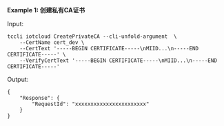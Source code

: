 **Example 1: 创建私有CA证书**



Input: 

```
tccli iotcloud CreatePrivateCA --cli-unfold-argument  \
    --CertName cert_dev \
    --CertText '-----BEGIN CERTIFICATE-----\nMIID...\n-----END CERTIFICATE-----' \
    --VerifyCertText '-----BEGIN CERTIFICATE-----\nMIID...\n-----END CERTIFICATE-----'
```

Output: 
```
{
    "Response": {
        "RequestId": "xxxxxxxxxxxxxxxxxxxxxxx"
    }
}
```

